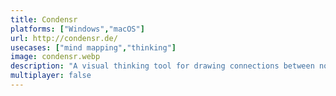 ```yaml
---
title: Condensr
platforms: ["Windows","macOS"]
url: http://condensr.de/
usecases: ["mind mapping","thinking"]
image: condensr.webp
description: "A visual thinking tool for drawing connections between notes."
multiplayer: false
---
```

